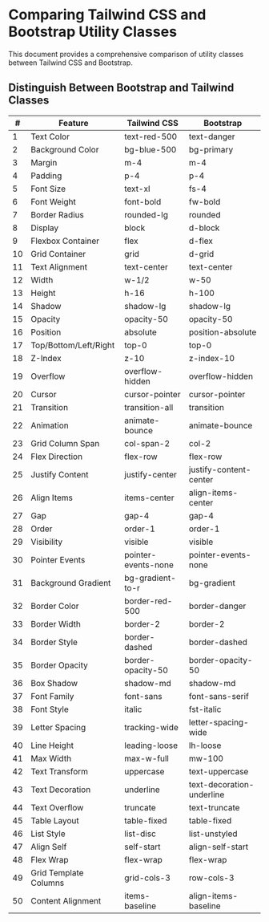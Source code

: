 # Comparing Tailwind CSS and Bootstrap Utility Classes

This document provides a comprehensive comparison of utility classes between Tailwind CSS and Bootstrap.


## Distinguish Between Bootstrap and Tailwind Classes

| #   | Feature | Tailwind CSS | Bootstrap |
| --- | --- | --- | --- |
| 1   | Text Color | text-red-500 | text-danger |
| 2   | Background Color | bg-blue-500 | bg-primary |
| 3   | Margin | m-4 | m-4 |
| 4   | Padding | p-4 | p-4 |
| 5   | Font Size | text-xl | fs-4 |
| 6   | Font Weight | font-bold | fw-bold |
| 7   | Border Radius | rounded-lg | rounded |
| 8   | Display | block | d-block |
| 9   | Flexbox Container | flex | d-flex |
| 10  | Grid Container | grid | d-grid |
| 11  | Text Alignment | text-center | text-center |
| 12  | Width | w-1/2 | w-50 |
| 13  | Height | h-16 | h-100 |
| 14  | Shadow | shadow-lg | shadow-lg |
| 15  | Opacity | opacity-50 | opacity-50 |
| 16  | Position | absolute | position-absolute |
| 17  | Top/Bottom/Left/Right | top-0 | top-0 |
| 18  | Z-Index | z-10 | z-index-10 |
| 19  | Overflow | overflow-hidden | overflow-hidden |
| 20  | Cursor | cursor-pointer | cursor-pointer |
| 21  | Transition | transition-all | transition |
| 22  | Animation | animate-bounce | animate-bounce |
| 23  | Grid Column Span | col-span-2 | col-2 |
| 24  | Flex Direction | flex-row | flex-row |
| 25  | Justify Content | justify-center | justify-content-center |
| 26  | Align Items | items-center | align-items-center |
| 27  | Gap | gap-4 | gap-4 |
| 28  | Order | order-1 | order-1 |
| 29  | Visibility | visible | visible |
| 30  | Pointer Events | pointer-events-none | pointer-events-none |
| 31  | Background Gradient | bg-gradient-to-r | bg-gradient |
| 32  | Border Color | border-red-500 | border-danger |
| 33  | Border Width | border-2 | border-2 |
| 34  | Border Style | border-dashed | border-dashed |
| 35  | Border Opacity | border-opacity-50 | border-opacity-50 |
| 36  | Box Shadow | shadow-md | shadow-md |
| 37  | Font Family | font-sans | font-sans-serif |
| 38  | Font Style | italic | fst-italic |
| 39  | Letter Spacing | tracking-wide | letter-spacing-wide |
| 40  | Line Height | leading-loose | lh-loose |
| 41  | Max Width | max-w-full | mw-100 |
| 42  | Text Transform | uppercase | text-uppercase |
| 43  | Text Decoration | underline | text-decoration-underline |
| 44  | Text Overflow | truncate | text-truncate |
| 45  | Table Layout | table-fixed | table-fixed |
| 46  | List Style | list-disc | list-unstyled |
| 47  | Align Self | self-start | align-self-start |
| 48  | Flex Wrap | flex-wrap | flex-wrap |
| 49  | Grid Template Columns | grid-cols-3 | row-cols-3 |
| 50  | Content Alignment | items-baseline | align-items-baseline |

